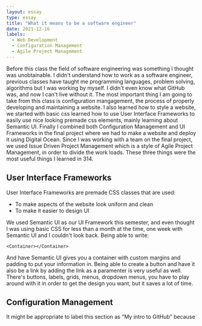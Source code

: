 ```yaml
---
layout: essay
type: essay
title: "What it means to be a software engineer"
date: 2021-12-16
labels:
  - Web Development
  - Configuration Management
  - Agile Project Management
---
```


Before this class the field of software engineering was something I thought was unobtainable. I didn't understand how to work as a software engineer, previous classes have taught me programming languages, problem solving, algorithms but I was working by myself. I didn't even know what GitHub was, and now I can't live without it. The most important thing I am going to take from this class is configuration mangagement, the process of properly developing and maintaining a website. I also learned how to style a website, we started with basic css learned how to use User Interface Frameworks to easily use  nice looking premade css elements, mainly learning about Semantic UI. Finally I combined both Configuration Management and UI Frameworks in the final project where we had to make a website and deploy it using Digital Ocean. Since I was working with a team on the final project, we used Issue Driven Project Management which is a style of Agile Project Management, in order to divide the work loads. These three things were the most useful things I learned in 314.


## User Interface Frameworks

User Interface Frameworks are premade CSS classes that are used:

- To make aspects of the website look uniform and clean
- To make it easier to design UI 

We used Semantic UI as our UI Framework this semester, and even thought I was using basic CSS for less than a month at the time, one week with Semantic UI and I couldn't look back. Being able to write:

```semantic ui
<Container></Container>
```

And have Semantic UI gives you a container with custom margins and padding to put your information in. Being able to create a button and have it also be a link by adding the link as a paramenter is very useful as well. There's buttons, labels, grids, menus, dropdown menus, you have to play around with it in order to get the design you want, but it saves a lot of time. 

## Configuration Management

It might be appropriate to label this section as "My intro to GitHub" because 
